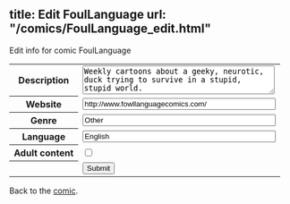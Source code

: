 title: Edit FoulLanguage
url: "/comics/FoulLanguage_edit.html"
---
Edit info for comic FoulLanguage

<form name="comic" action="http://gaepostmail.appspot.com/comic/" method="post">
<table class="comicinfo">
<tr>
<th>Description</th><td><textarea name="description" cols="40" rows="3">Weekly cartoons about a geeky, neurotic, duck trying to survive in a stupid, stupid world.</textarea></td>
</tr>
<tr>
<th>Website</th><td><input type="text" name="url" value="http://www.fowllanguagecomics.com/" size="40"/></td>
</tr>
<tr>
<th>Genre</th><td><input type="text" name="genre" value="Other" size="40"/></td>
</tr>
<tr>
<th>Language</th><td><input type="text" name="language" value="English" size="40"/></td>
</tr>
<tr>
<th>Adult content</th><td><input type="checkbox" name="adult" value="adult" /></td>
</tr>
<tr>
<th></th><td>
<input type="hidden" name="comic" value="FoulLanguage" />
<input type="submit" name="submit" value="Submit" />
</td>
</tr>
</table>
</form>

Back to the [comic](FoulLanguage.html).
